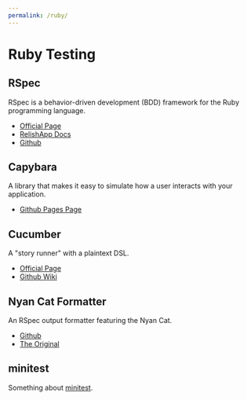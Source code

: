 ```yaml
---
permalink: /ruby/
---
```

# Ruby Testing

## RSpec
RSpec is a behavior-driven development (BDD) framework for the Ruby programming language.
- [Official Page](http://rspec.info/)
- [RelishApp Docs](https://relishapp.com/rspec)
- [Github](https://github.com/rspec/rspec)

## Capybara
A library that makes it easy to simulate how a user interacts with your application.
- [Github Pages Page](https://jnicklas.github.io/capybara/)

## Cucumber
A "story runner" with a plaintext DSL.
- [Official Page](https://cukes.info/)
- [Github Wiki](https://github.com/cucumber/cucumber/wiki)

## Nyan Cat Formatter
An RSpec output formatter featuring the Nyan Cat.
- [Github](https://github.com/mattsears/nyan-cat-formatter)
- [The Original](https://www.youtube.com/watch?v=QH2-TGUlwu4)

## minitest
Something about [minitest].


[RSpec]: http://rspec.info/
[minitest]: https://github.com/seattlerb/minitest
